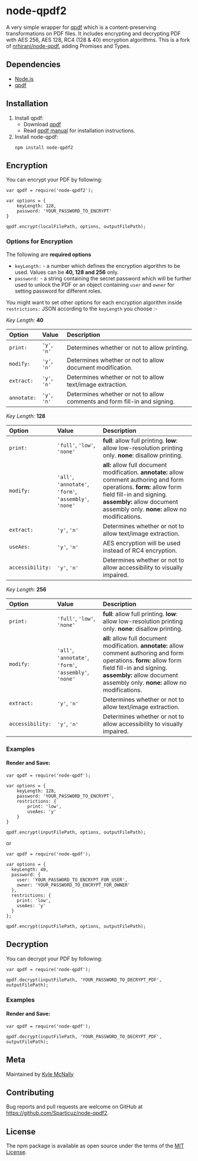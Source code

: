# node-qpdf2

A very simple wrapper for [qpdf](https://github.com/qpdf/qpdf) which is a content-preserving transformations on PDF files. It includes encrypting and decrypting PDF with AES 256, AES 128, RC4 (128 & 40) encryption algorithms. This is a fork of [nrhirani/node-qpdf](https://github.com/nrhirani/node-qpdf), adding Promises and Types.

## Dependencies
* [Node.js](http://nodejs.org/)
* [qpdf](https://github.com/qpdf/qpdf)

## Installation
1. Install qpdf:
    * Download [qpdf](https://github.com/qpdf/qpdf/releases)
    * Read [qpdf manual](http://qpdf.sourceforge.net/files/qpdf-manual.html#ref.building) for installation instructions.
2. Install node-qpdf:
    ```
    npm install node-qpdf2
    ```

## Encryption
You can encrypt your PDF by following:
```
var qpdf = require('node-qpdf2');

var options = {
    keyLength: 128,
    password: 'YOUR_PASSWORD_TO_ENCRYPT'
}

qpdf.encrypt(localFilePath, options, outputFilePath);
```

### Options for Encryption
The following are **required options**
* `keyLength:` - a number which defines the encryption algorithm to be used. Values can be **40, 128 and 256** only.
* `password:` - a string containing the secret password which will be further used to unlock the PDF or an object containing `user` and `owner` for setting password for different roles.

You might want to set other options for each encryption algorithm inside `restrictions:` JSON according to the `keyLength` you choose :-

*Key Length:* **40**

| Option | Value | Description |
|:---|:---|:---|
`print:` | `'y'`, `'n'` | Determines whether or not to allow printing.
`modify:` | `'y'`, `'n'` | Determines whether or not to allow document modification.
`extract:` | `'y'`, `'n'` | Determines whether or not to allow text/image extraction.
`annotate:` | `'y'`, `'n'` | Determines whether or not to allow comments and form fill-in and signing.

*Key Length:* **128**

| Option | Value | Description |
|:---|:---|:---|
`print:` | `'full'`, `'low'`, `'none'` | **full**: allow full printing. **low**: allow low-resolution printing only. **none**: disallow printing.
`modify:` | `'all'`, `'annotate'`, `'form'`, `'assembly'`, `'none'` | **all:** allow full document modification. **annotate:** allow comment authoring and form operations. **form:** allow form field fill-in and signing. **assembly:** allow document assembly only. **none:** allow no modifications.
`extract:` | `'y'`, `'n'` | Determines whether or not to allow text/image extraction.
`useAes:` | `'y'`, `'n'` | AES encryption will be used instead of RC4 encryption.
`accessibility:` | `'y'`, `'n'` | Determines whether or not to allow accessibility to visually impaired.

*Key Length:* **256**

| Option | Value | Description |
|:---|:---|:---|
`print:` | `'full'`, `'low'`, `'none'` | **full**: allow full printing. **low**: allow low-resolution printing only. **none**: disallow printing.
`modify:` | `'all'`, `'annotate'`, `'form'`, `'assembly'`, `'none'` | **all:** allow full document modification. **annotate:** allow comment authoring and form operations. **form:** allow form field fill-in and signing. **assembly:** allow document assembly only. **none:** allow no modifications.
`extract:` | `'y'`, `'n'` | Determines whether or not to allow text/image extraction.
`accessibility:` | `'y'`, `'n'` | Determines whether or not to allow accessibility to visually impaired.

### Examples
#### Render and Save:
```
var qpdf = require('node-qpdf');

var options = {
    keyLength: 128,
    password: 'YOUR_PASSWORD_TO_ENCRYPT',
    restrictions: {
        print: 'low',
        useAes: 'y'
    }
}

qpdf.encrypt(inputFilePath, options, outputFilePath);
```
or
```
var qpdf = require('node-qpdf');

var options = {
  keyLength: 40,
  password: {
    user: 'YOUR_PASSWORD_TO_ENCRYPT_FOR_USER',
    owner: 'YOUR_PASSWORD_TO_ENCRYPT_FOR_OWNER'
  },
  restrictions: {
    print: 'low',
    useAes: 'y'
  }
};

qpdf.encrypt(inputFilePath, options, outputFilePath);
```

## Decryption
You can decrypt your PDF by following:
```
var qpdf = require('node-qpdf');

qpdf.decrypt(inputFilePath, 'YOUR_PASSWORD_TO_DECRYPT_PDF', outputFilePath);
```

### Examples
#### Render and Save:
```
var qpdf = require('node-qpdf');

qpdf.decrypt(inputFilePath, 'YOUR_PASSWORD_TO_DECRYPT_PDF', outputFilePath);
```

## Meta

Maintained by [Kyle McNally](http://www.github.com/Sparticuz)


## Contributing

Bug reports and pull requests are welcome on GitHub at https://github.com/Sparticuz/node-qpdf2.


## License

The npm package is available as open source under the terms of the [MIT License](http://opensource.org/licenses/MIT).
